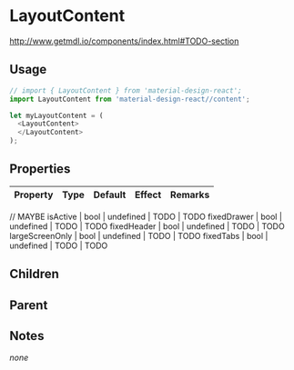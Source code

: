 # LayoutContent

http://www.getmdl.io/components/index.html#TODO-section


## Usage

```javascript
// import { LayoutContent } from 'material-design-react';
import LayoutContent from 'material-design-react//content';

let myLayoutContent = (
  <LayoutContent>
  </LayoutContent>
);
```



## Properties

Property | Type | Default | Effect | Remarks
-------- | -----| ------- | ------ | -------

// MAYBE
isActive | bool | undefined | TODO | TODO
fixedDrawer | bool | undefined | TODO | TODO
fixedHeader | bool | undefined | TODO | TODO
largeScreenOnly | bool | undefined | TODO | TODO
fixedTabs | bool | undefined | TODO | TODO


## Children

## Parent

[](..//README.md)


## Notes

*none*
